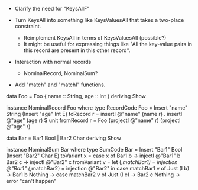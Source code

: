 - Clarify the need for "KeysAllF"

- Turn KeysAll into something like KeysValuesAll that takes a two-place constraint.
    - Reimplement KeysAll in terms of KeysValuesAll (possible?)
    - It might be useful for expressing things like "All the key-value pairs in
      this record are present in this other record".

- Interaction with normal records
    - NominalRecord, NominalSum?

- Add "match" and "matchI" functions.

data Foo = Foo { name :: String, age :: Int } deriving Show

instance NominalRecord Foo where
    type RecordCode Foo = Insert "name" String (Insert "age" Int E)
    toRecord r = insertI @"name" (name r) 
               . insertI @"age" (age r)
               $ unit
    fromRecord r = Foo (projectI @"name" r) (projectI @"age" r)

data Bar = Bar1 Bool
         | Bar2 Char deriving Show

instance NominalSum Bar where
    type SumCode Bar = Insert "Bar1" Bool (Insert "Bar2" Char E)
    toVariant x = case x of Bar1 b -> injectI @"Bar1" b
                            Bar2 c -> injectI @"Bar2" c
    fromVariant v = 
        let (_,matchBar1) = injection @"Bar1"
            (_,matchBar2) = injection @"Bar2"
         in case matchBar1 v of
               Just (I b) -> Bar1 b
               Nothing -> case matchBar2 v of
                    Just (I c) -> Bar2 c
                    Nothing -> error "can't happen"
            
